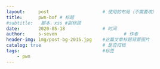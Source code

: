 ```yaml
---
layout:     post   				    # 使用的布局（不需要改）
title:      pwn-bof	# 标题 
#subtitle:   脚本，xss #副标题
date:       2020-05-18 				# 时间
author:     s-seven 						# 作者
header-img: img/post-bg-2015.jpg 	#这篇文章标题背景图片
catalog: true 						# 是否归档
tags:								#标签
    - pwn
---
```

